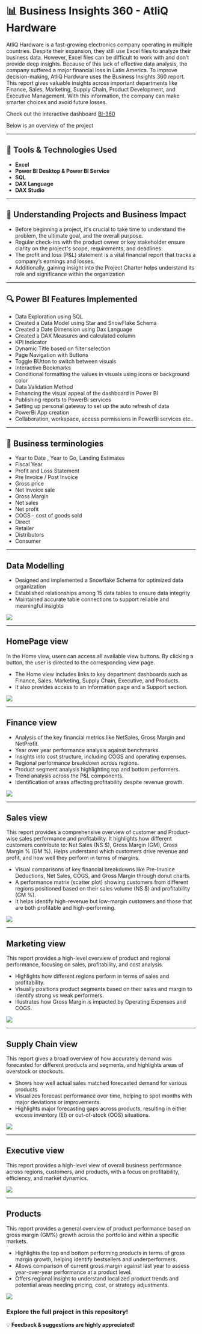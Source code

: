 # 📊 Business Insights 360 - AtliQ Hardware
AtliQ Hardware is a fast-growing electronics company operating in multiple countries. Despite their expansion, they still use Excel files to analyze their business data. However, Excel files can be difficult to work with and don’t provide deep insights. Because of this lack of effective data analysis, the company suffered a major financial loss in Latin America.
To improve decision-making, AtliQ Hardware uses the Business Insights 360 report. This report gives valuable insights across important departments like Finance, Sales, Marketing, Supply Chain, Product Development, and Executive Management. With this information, the company can make smarter choices and avoid future losses.

Check out the interactive dashboard  [BI-360](https://app.powerbi.com/view?r=eyJrIjoiN2QxMjg5OTYtZWFhOC00MGI5LThlNTAtNzJkYTY0ZTY3YWVlIiwidCI6ImM2ZTU0OWIzLTVmNDUtNDAzMi1hYWU5LWQ0MjQ0ZGM1YjJjNCJ9)

Below is an overview of the project 

***

## 🚀 Tools & Technologies Used ##
  - **Excel**
  - **Power BI Desktop & Power BI Service**
  - **SQL**
  - **DAX Language**
  - **DAX Studio**

***
## 🧱 **Understanding Projects and Business Impact**
- Before beginning a project, it's crucial to take time to understand the problem, the ultimate goal, and the overall purpose. 
- Regular check-ins with the product owner or key stakeholder ensure clarity on the project's scope, requirements, and deadlines.
- The profit and loss (P&L) statement is a vital financial report that tracks a company’s earnings and losses.
- Additionally, gaining insight into the Project Charter helps understand its role and significance within the organization


***

  ## 🔍 Power BI Features Implemented
- Data Exploration using SQL
- Created a Data Model using Star and SnowFlake Schema
- Created a Date Dimension using Dax Language 
- Created a DAX Measures and calculated column 
- KPI Indicator
- Dynamic Title based on filter selection
- Page Navigation with Buttons
- Toggle BUtton to switch between visuals
- Interactive Bookmarks
- Conditional formatting the values in visuals using icons or background color
- Data Validation Method
- Enhancing the visual appeal of the dashboard in Power BI
- Publishing reports to PowerBi services
- Setting up personal gateway to set up the auto refresh of data
- PowerBi App creation
- Collaboration, workspace, access permissions in PowerBi services etc..

***
## 📄 Business terminologies
- Year to Date , Year to Go, Landing Estimates
- Fiscal Year
- Profit and Loss Statement
- Pre Invoice / Post Invoice
- Gross price
- Net Invoice sale
- Gross Margin
- Net sales
- Net profit
- COGS - cost of goods sold
- Direct
- Retailer
- Distributors
- Consumer

***

## Data Modelling
- Designed and implemented a Snowflake Schema for optimized data organization
- Established relationships among 15 data tables to ensure data integrity
- Maintained accurate table connections to support reliable and meaningful insights

<img src="https://github.com/Chaitra-Sinnur/BI-360-AtliQ-Hardware/blob/main/Model%20View%20-%201.PNG" class="center">

***
## HomePage view
In the Home view, users can access all available view buttons. By clicking a button, the user is directed to the corresponding view page.
- The Home view includes links to key department dashboards such as Finance, Sales, Marketing, Supply Chain, Executive, and Products.
- It also provides access to an Information page and a Support section.

<img src="https://github.com/Chaitra-Sinnur/BI-360-AtliQ-Hardware/blob/main/HomePage_page-0001.jpg" class="center">

***
## Finance view
- Analysis of the key financial metrics like NetSales, Gross Margin and NetProfit.
- Year over year performance analysis against benchmarks.
- Insights into cost structure, including COGS and operating expenses.
- Regional performance breakdown across regions.
- Product segment analysis highlighting top and bottom performers.
- Trend analysis across the P&L components.
- Identification of areas affecting profitability despite revenue growth.
  
 <img src="https://github.com/Chaitra-Sinnur/BI-360-AtliQ-Hardware/blob/main/Finance_page-0001.jpg" class="center">
 
***
## Sales view
This report provides a comprehensive overview of customer and Product-wise sales performance and profitability. It highlights how different customers contribute to:
Net Sales (NS $), Gross Margin (GM), Gross Margin % (GM %). Helps understand which customers drive revenue and profit, and how well they perform in terms of margins.
- Visual comparisons of key financial breakdowns like Pre-Invoice Deductions, Net Sales, COGS, and Gross Margin through donut charts.
- A performance matrix (scatter plot) showing customers from different regions positioned based on their sales volume (NS $) and profitability (GM %).
- It helps identify high-revenue but low-margin customers and those that are both profitable and high-performing.
 
<img src="https://github.com/Chaitra-Sinnur/BI-360-AtliQ-Hardware/blob/main/Sales_page-0001.jpg" class="center">

***
## Marketing view
This report provides a high-level overview of product and regional performance, focusing on sales, profitability, and cost analysis.
- Highlights how different regions perform in terms of sales and profitability.
- Visually positions product segments based on their sales and margin to identify strong vs weak performers.
- Illustrates how Gross Margin is impacted by Operating Expenses and COGS.

<img src="https://github.com/Chaitra-Sinnur/BI-360-AtliQ-Hardware/blob/main/Marketing_page-0001.jpg" class="center">

***
## Supply Chain view
This report gives a broad overview of how accurately demand was forecasted for different products and segments, and highlights areas of overstock or stockouts.
- Shows how well actual sales matched forecasted demand for various products
- Visualizes forecast performance over time, helping to spot months with major deviations or improvements.
- Highlights major forecasting gaps across products, resulting in either excess inventory (EI) or out-of-stock (OOS) situations.

<img src="https://github.com/Chaitra-Sinnur/BI-360-AtliQ-Hardware/blob/main/Supply%20Chain_page-0001.jpg" class="center">

***
## Executive view
This report provides a high-level view of overall business performance across regions, customers, and products, with a focus on profitability, efficiency, and market dynamics.

<img src="https://github.com/Chaitra-Sinnur/BI-360-AtliQ-Hardware/blob/main/Executive_page-0001.jpg" class="center">

***
## Products
This report provides a general overview of product performance based on gross margin (GM%) growth across the portfolio and within a specific markets.
- Highlights the top and bottom performing products in terms of gross margin growth, helping identify bestsellers and underperformers.
- Allows comparison of current gross margin against last year to assess year-over-year performance at a product level.
- Offers regional insight to understand localized product trends and potential areas needing pricing, cost, or strategy adjustments.

<img src="https://github.com/Chaitra-Sinnur/BI-360-AtliQ-Hardware/blob/main/Products_page-0001.jpg" class="center">

### **Explore the full project in this repository!**  

💡 **Feedback & suggestions are highly appreciated!**  
